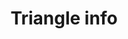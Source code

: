 ---
title: Triangle info
tags: ["triangle", "info", "information", "details", "help", "question", "support"]
icon: triangle-info
svg: '<svg xmlns="http://www.w3.org/2000/svg" width="24" height="24" fill="none" viewBox="0 0 24 24" stroke-width="1.5" stroke-linecap="round" stroke-linejoin="round" stroke="currentColor"><path d="M12 17v-5h-.5m0 5h1M12 9.5V9"/><path d="M5.98 10.761C8.608 5.587 9.92 3 12 3c2.08 0 3.393 2.587 6.02 7.761l.327.645c2.182 4.3 3.274 6.45 2.287 8.022C19.648 21 17.208 21 12.327 21h-.654c-4.88 0-7.321 0-8.307-1.572-.987-1.572.105-3.722 2.287-8.022l.328-.645Z"/></svg>'
---